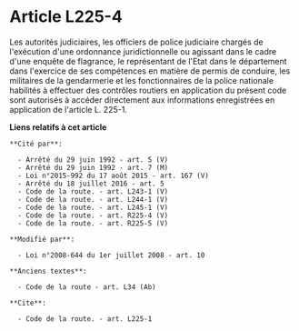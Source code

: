 # Article L225-4

Les autorités judiciaires, les officiers de police judiciaire chargés de l'exécution d'une ordonnance juridictionnelle ou
agissant dans le cadre d'une enquête de flagrance, le représentant de l'Etat dans le département dans l'exercice de ses
compétences en matière de permis de conduire, les militaires de la gendarmerie et les fonctionnaires de la police nationale
habilités à effectuer des contrôles routiers en application du présent code sont autorisés à accéder directement aux
informations enregistrées en application de l'article L. 225-1.

**Liens relatifs à cet article**

	**Cité par**:

	  - Arrêté du 29 juin 1992 - art. 5 (V)
	  - Arrêté du 29 juin 1992 - art. 7 (M)
	  - Loi n°2015-992 du 17 août 2015 - art. 167 (V)
	  - Arrêté du 18 juillet 2016 - art. 5
	  - Code de la route. - art. L243-1 (V)
	  - Code de la route. - art. L244-1 (V)
	  - Code de la route. - art. L245-1 (V)
	  - Code de la route. - art. R225-4 (V)
	  - Code de la route. - art. R225-5 (V)

	**Modifié par**:

	  - Loi n°2008-644 du 1er juillet 2008 - art. 10

	**Anciens textes**:

	  - Code de la route - art. L34 (Ab)

	**Cite**:

	  - Code de la route. - art. L225-1
